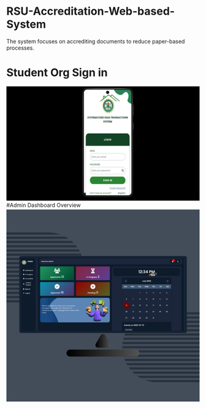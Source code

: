 # RSU-Accreditation-Web-based-System
The system focuses on accrediting documents to reduce paper-based processes.
# Student Org Sign in
![Sign in](https://github.com/JuanitoTamboong/RSU-Accreditation-Web-based-System/blob/main/assets/login.png?raw=true)
#Admin Dashboard Overview
![Admin](https://github.com/JuanitoTamboong/RSU-Accreditation-Web-based-System/blob/main/assets/admin-dashboard-overview.png?raw=true)
